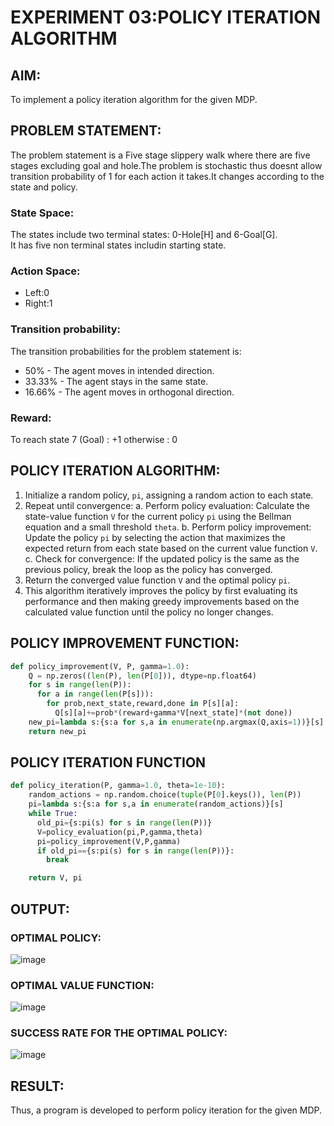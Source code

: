 # EXPERIMENT 03:POLICY ITERATION ALGORITHM
## AIM:
To implement a policy iteration algorithm for the given MDP.
## PROBLEM STATEMENT:
The problem statement is a Five stage slippery walk where there are five stages excluding goal and hole.The problem is stochastic thus doesnt allow transition probability of 1 for each action it takes.It changes according to the state and policy.
### State Space:
The states include two terminal states: 0-Hole[H] and 6-Goal[G].  
It has five non terminal states includin starting state.
### Action Space:
* Left:0
* Right:1
### Transition probability:
The transition probabilities for the problem statement is:
* 50% - The agent moves in intended direction.
* 33.33% - The agent stays in the same state.
* 16.66% - The agent moves in orthogonal direction.
### Reward:
To reach state 7 (Goal) : +1
otherwise : 0

## POLICY ITERATION ALGORITHM:
1. Initialize a random policy, `pi`, assigning a random action to each state.
2. Repeat until convergence:
   a. Perform policy evaluation: Calculate the state-value function `V` for the current policy `pi` using the Bellman equation and a small threshold `theta`.
   b. Perform policy improvement: Update the policy `pi` by selecting the action that maximizes the expected return from each state based on the current value function `V`.
   c. Check for convergence: If the updated policy is the same as the previous policy, break the loop as the policy has converged.
3. Return the converged value function `V` and the optimal policy `pi`.
4. This algorithm iteratively improves the policy by first evaluating its performance and then making greedy improvements based on the calculated value function until the policy no longer changes.

## POLICY IMPROVEMENT FUNCTION:
```python
def policy_improvement(V, P, gamma=1.0):
    Q = np.zeros((len(P), len(P[0])), dtype=np.float64)
    for s in range(len(P)):
      for a in range(len(P[s])):
        for prob,next_state,reward,done in P[s][a]:
          Q[s][a]+=prob*(reward+gamma*V[next_state]*(not done))
    new_pi=lambda s:{s:a for s,a in enumerate(np.argmax(Q,axis=1))}[s]
    return new_pi
```

## POLICY ITERATION FUNCTION
```python
def policy_iteration(P, gamma=1.0, theta=1e-10):
    random_actions = np.random.choice(tuple(P[0].keys()), len(P))
    pi=lambda s:{s:a for s,a in enumerate(random_actions)}[s]
    while True:
      old_pi={s:pi(s) for s in range(len(P))}
      V=policy_evaluation(pi,P,gamma,theta)
      pi=policy_improvement(V,P,gamma)
      if old_pi=={s:pi(s) for s in range(len(P))}:
        break

    return V, pi
```

## OUTPUT:
### OPTIMAL POLICY:  
![image](https://github.com/Rithigasri/Reinforcement-Learning/assets/93427256/c082a45c-4cb9-4283-8132-fdf5c89f9071)
### OPTIMAL VALUE FUNCTION:  
![image](https://github.com/Rithigasri/Reinforcement-Learning/assets/93427256/32f325de-73a5-46cf-9e98-1c5a852e3c5c)
### SUCCESS RATE FOR THE OPTIMAL POLICY:  
![image](https://github.com/Rithigasri/Reinforcement-Learning/assets/93427256/377f5c6b-9d14-4d79-b205-3c49ba050861)
## RESULT:
Thus, a program is developed to perform policy iteration for the given MDP.
